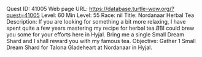 Quest ID: 41005
Web page URL: https://database.turtle-wow.org/?quest=41005
Level: 60
Min Level: 55
Race: nil
Title: Nordanaar Herbal Tea
Description: If you are looking for something a bit more relaxing, I have spent quite a few years mastering my recipe for herbal tea.$B$BI could brew you some for your efforts here in Hyjal. Bring me a single Small Dream Shard and I shall reward you with my famous tea.
Objective: Gather 1 Small Dream Shard for Talona Gladeheart at Nordanaar in Hyjal.

